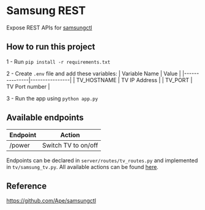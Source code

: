# Samsung REST

Expose REST APIs for [samsungctl](https://github.com/Ape/samsungctl)

## How to run this project
1 - Run `pip install -r requirements.txt`

2 - Create `.env` file and add these variables:
| Variable Name | Value          |
|---------------|----------------|
| TV_HOSTNAME   | TV IP Address  |
| TV_PORT       | TV Port number |

3 - Run the app using `python app.py`

## Available endpoints

| Endpoint | Action              |
|----------|---------------------|
| /power   | Switch TV to on/off |

Endpoints can be declared in `server/routes/tv_routes.py` and implemented in `tv/samsung_tv.py`. All available actions can be found [here](https://github.com/Ape/samsungctl#key-codes).

## Reference 
https://github.com/Ape/samsungctl